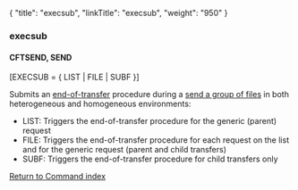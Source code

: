 {
    "title": "execsub",
    "linkTitle": "execsub",
    "weight": "950"
}<span id="execsub"></span>

### execsub

#### CFTSEND, SEND

\[EXECSUB = { LIST | FILE | SUBF }\]

Submits an [end-of-transfer](../../../../concepts/about_transfer_processing/procedure_examples)
procedure during a [send a group of files](../../../../concepts/using_the_send_command/send_group_of_files_cl) in both heterogeneous and homogeneous environments:

-   LIST: Triggers the end-of-transfer
    procedure for the generic (parent) request
-   FILE: Triggers the end-of-transfer
    procedure for each request on the list and for the generic request (parent and child transfers)
-   SUBF: Triggers the end-of-transfer procedure for child transfers only

[Return to Command index](../../)
